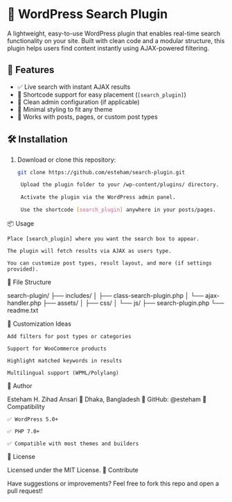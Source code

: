 # 🔎 WordPress Search Plugin

A lightweight, easy-to-use WordPress plugin that enables real-time search functionality on your site. Built with clean code and a modular structure, this plugin helps users find content instantly using AJAX-powered filtering.

## 🌟 Features

- ✅ Live search with instant AJAX results
- 🧩 Shortcode support for easy placement (`[search_plugin]`)
- 🔧 Clean admin configuration (if applicable)
- 🎨 Minimal styling to fit any theme
- 📄 Works with posts, pages, or custom post types

## 🛠️ Installation

1. Download or clone this repository:
   ```bash
   git clone https://github.com/esteham/search-plugin.git

    Upload the plugin folder to your /wp-content/plugins/ directory.

    Activate the plugin via the WordPress admin panel.

    Use the shortcode [search_plugin] anywhere in your posts/pages.

📦 Usage

    Place [search_plugin] where you want the search box to appear.

    The plugin will fetch results via AJAX as users type.

    You can customize post types, result layout, and more (if settings provided).

📁 File Structure

search-plugin/
├── includes/
│   ├── class-search-plugin.php
│   └── ajax-handler.php
├── assets/
│   ├── css/
│   └── js/
├── search-plugin.php
└── readme.txt

🚀 Customization Ideas

    Add filters for post types or categories

    Support for WooCommerce products

    Highlight matched keywords in results

    Multilingual support (WPML/Polylang)

👤 Author

Esteham H. Zihad Ansari
📍 Dhaka, Bangladesh
🔗 GitHub: @esteham
🧪 Compatibility

    ✅ WordPress 5.0+

    ✅ PHP 7.0+

    ✅ Compatible with most themes and builders

📜 License

Licensed under the MIT License.
🙌 Contribute

Have suggestions or improvements? Feel free to fork this repo and open a pull request!
